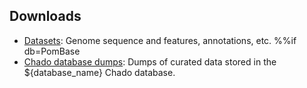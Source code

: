 ## Downloads

 - [Datasets](datasets): Genome sequence and features, annotations, etc.
%%if db=PomBase
 - [Chado database dumps](downloads/chado-database-dumps): Dumps of curated data stored in the ${database_name} Chado database.
